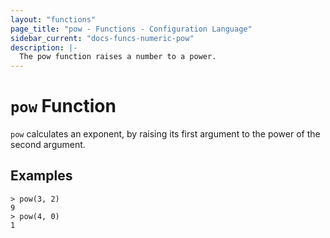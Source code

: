 ```yaml
---
layout: "functions"
page_title: "pow - Functions - Configuration Language"
sidebar_current: "docs-funcs-numeric-pow"
description: |-
  The pow function raises a number to a power.
---
```


# `pow` Function


`pow` calculates an exponent, by raising its first argument to the power of the second argument.

## Examples

```
> pow(3, 2)
9
> pow(4, 0)
1
```
